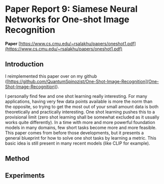 # Paper Report 9: Siamese Neural Networks for One-shot Image Recognition

**Paper** [https://www.cs.cmu.edu/~rsalakhu/papers/oneshot1.pdf](https://www.cs.cmu.edu/~rsalakhu/papers/oneshot1.pdf)

## Introduction

I reimplemented this paper over on my github ([https://github.com/QuantumSpinozist/One-Shot-Image-Recognition](One-Shot-Image-Recognition)).

I personally find few and one shot learning really interesting. For many applications, having very few data points available is more the norm than
the opposite, so trying to get the most out of your small amount data is both theoretically and practically interesting. One shot learning pushes this to
a provisional limit (zero shot learning shall be somewhat excluded as it usually works quite differently). In a time with more and more powerful
foundation models in many domains, few short tasks become more and more feasible. This paper comes from before those developments, but it presents
a general blueprint for how to solve one shot tasks by learning a metric. This basic idea is still present in many recent models (like CLIP for example).

## Method

## Experiments
